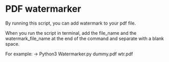 # PDF watermarker

By running this script, you can add watermark to your pdf file.

When you run the script in terminal, add the file_name and the watermark_file_name at the end of the command and separate with a blank space.

For example: -> Python3 Watermarker.py dummy.pdf wtr.pdf
